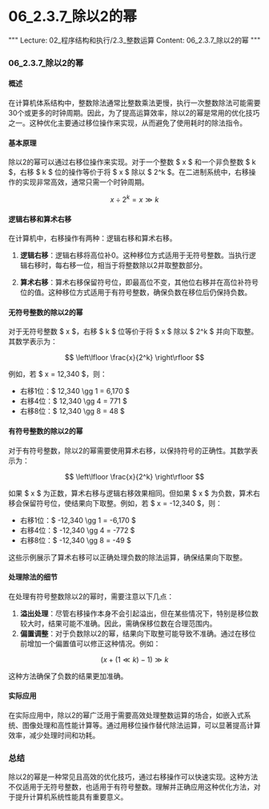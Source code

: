 # 06_2.3.7_除以2的幂

"""
Lecture: 02_程序结构和执行/2.3_整数运算
Content: 06_2.3.7_除以2的幂
"""

### 06_2.3.7_除以2的幂

#### 概述

在计算机体系结构中，整数除法通常比整数乘法更慢，执行一次整数除法可能需要30个或更多的时钟周期。因此，为了提高运算效率，除以2的幂是常用的优化技巧之一。这种优化主要通过移位操作来实现，从而避免了使用耗时的除法指令。

#### 基本原理

除以2的幂可以通过右移位操作来实现。对于一个整数 $ x $ 和一个非负整数 $ k $，右移 $ k $ 位的操作等价于将 $ x $ 除以 $ 2^k $。在二进制系统中，右移操作的实现非常高效，通常只需一个时钟周期。

$$ x \div 2^k = x \gg k $$

#### 逻辑右移和算术右移

在计算机中，右移操作有两种：逻辑右移和算术右移。

1. **逻辑右移**：逻辑右移将高位补0。这种移位方式适用于无符号整数。当执行逻辑右移时，每右移一位，相当于将整数除以2并取整数部分。

2. **算术右移**：算术右移保留符号位，即最高位不变，其他位右移并在高位补符号位的值。这种移位方式适用于有符号整数，确保负数在移位后仍保持负数。

#### 无符号整数的除以2的幂

对于无符号整数 $ x $，右移 $ k $ 位等价于将 $ x $ 除以 $ 2^k $ 并向下取整。其数学表示为：

$$ \left\lfloor \frac{x}{2^k} \right\rfloor $$

例如，若 $ x = 12,340 $，则：

- 右移1位：$ 12,340 \gg 1 = 6,170 $
- 右移4位：$ 12,340 \gg 4 = 771 $
- 右移8位：$ 12,340 \gg 8 = 48 $

#### 有符号整数的除以2的幂

对于有符号整数，除以2的幂需要使用算术右移，以保持符号的正确性。其数学表示为：

$$ \left\lfloor \frac{x}{2^k} \right\rfloor $$

如果 $ x $ 为正数，算术右移与逻辑右移效果相同。但如果 $ x $ 为负数，算术右移会保留符号位，使结果向下取整。例如，若 $ x = -12,340 $，则：

- 右移1位：$ -12,340 \gg 1 = -6,170 $
- 右移4位：$ -12,340 \gg 4 = -772 $
- 右移8位：$ -12,340 \gg 8 = -49 $

这些示例展示了算术右移可以正确处理负数的除法运算，确保结果向下取整。

#### 处理除法的细节

在处理有符号整数除以2的幂时，需要注意以下几点：

1. **溢出处理**：尽管右移操作本身不会引起溢出，但在某些情况下，特别是移位数较大时，结果可能不准确。因此，需确保移位数在合理范围内。
2. **偏置调整**：对于负数除以2的幂，结果向下取整可能导致不准确。通过在移位前增加一个偏置值可以修正这种情况。例如：

$$ \left( x + (1 \ll k) - 1 \right) \gg k $$

这种方法确保了负数的结果更加准确。

#### 实际应用

在实际应用中，除以2的幂广泛用于需要高效处理整数运算的场合，如嵌入式系统、图像处理和高性能计算等。通过用移位操作替代除法运算，可以显著提高计算效率，减少处理时间和功耗。

### 总结

除以2的幂是一种常见且高效的优化技巧，通过右移操作可以快速实现。这种方法不仅适用于无符号整数，也适用于有符号整数。理解并正确应用这种优化方法，对于提升计算机系统性能具有重要意义。

